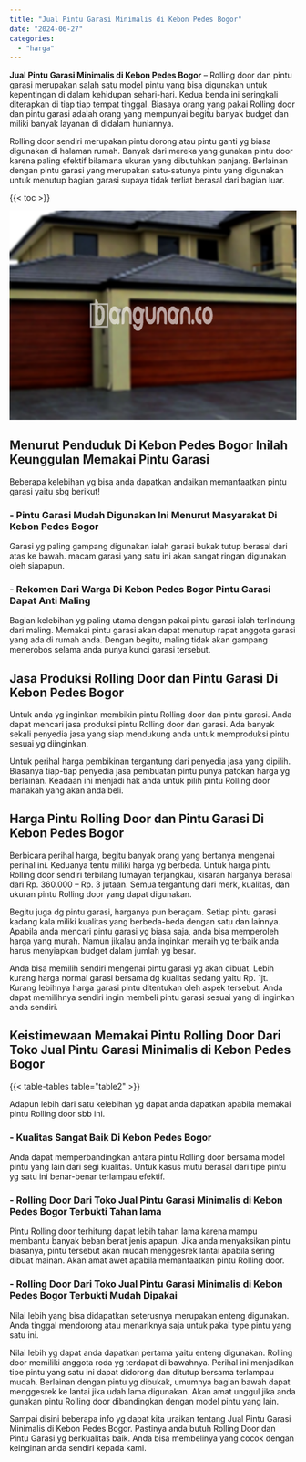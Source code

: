 ```yaml
---
title: "Jual Pintu Garasi Minimalis di Kebon Pedes Bogor"
date: "2024-06-27"
categories: 
  - "harga"
---
```


**Jual Pintu Garasi Minimalis di Kebon Pedes Bogor** – Rolling door dan pintu garasi merupakan salah satu model pintu yang bisa digunakan untuk kepentingan di dalam kehidupan sehari-hari. Kedua benda ini seringkali diterapkan di tiap tiap tempat tinggal. Biasaya orang yang pakai Rolling door dan pintu garasi adalah orang yang mempunyai begitu banyak budget dan miliki banyak layanan di didalam huniannya.

Rolling door sendiri merupakan pintu dorong atau pintu ganti yg biasa digunakan di halaman rumah. Banyak dari mereka yang gunakan pintu door karena paling efektif bilamana ukuran yang dibutuhkan panjang. Berlainan dengan pintu garasi yang merupakan satu-satunya pintu yang digunakan untuk menutup bagian garasi supaya tidak terliat berasal dari bagian luar.

{{< toc >}}

![Jual Pintu Garasi Minimalis di Kebon Pedes Bogor](/images/pintu-garasi-34.png)

## Menurut Penduduk Di Kebon Pedes Bogor Inilah Keunggulan Memakai Pintu Garasi

Beberapa kelebihan yg bisa anda dapatkan andaikan memanfaatkan pintu garasi yaitu sbg berikut!

### \- Pintu Garasi Mudah Digunakan Ini Menurut Masyarakat Di Kebon Pedes Bogor

Garasi yg paling gampang digunakan ialah garasi bukak tutup berasal dari atas ke bawah. macam garasi yang satu ini akan sangat ringan digunakan oleh siapapun.

### \- Rekomen Dari Warga Di Kebon Pedes Bogor Pintu Garasi Dapat Anti Maling

Bagian kelebihan yg paling utama dengan pakai pintu garasi ialah terlindung dari maling. Memakai pintu garasi akan dapat menutup rapat anggota garasi yang ada di rumah anda. Dengan begitu, maling tidak akan gampang menerobos selama anda punya kunci garasi tersebut.

## Jasa Produksi Rolling Door dan Pintu Garasi Di Kebon Pedes Bogor

Untuk anda yg inginkan membikin pintu Rolling door dan pintu garasi. Anda dapat mencari jasa produksi pintu Rolling door dan garasi. Ada banyak sekali penyedia jasa yang siap mendukung anda untuk memproduksi pintu sesuai yg diinginkan.

Untuk perihal harga pembikinan tergantung dari penyedia jasa yang dipilih. Biasanya tiap-tiap penyedia jasa pembuatan pintu punya patokan harga yg berlainan. Keadaan ini menjadi hak anda untuk pilih pintu Rolling door manakah yang akan anda beli.

## Harga Pintu Rolling Door dan Pintu Garasi Di Kebon Pedes Bogor

Berbicara perihal harga, begitu banyak orang yang bertanya mengenai perihal ini. Keduanya tentu miliki harga yg berbeda. Untuk harga pintu Rolling door sendiri terbilang lumayan terjangkau, kisaran harganya berasal dari Rp. 360.000 – Rp. 3 jutaan. Semua tergantung dari merk, kualitas, dan ukuran pintu Rolling door yang dapat digunakan.

Begitu juga dg pintu garasi, harganya pun beragam. Setiap pintu garasi kadang kala miliki kualitas yang berbeda-beda dengan satu dan lainnya. Apabila anda mencari pintu garasi yg biasa saja, anda bisa memperoleh harga yang murah. Namun jikalau anda inginkan meraih yg terbaik anda harus menyiapkan budget dalam jumlah yg besar.

Anda bisa memilih sendiri mengenai pintu garasi yg akan dibuat. Lebih kurang harga normal garasi bersama dg kualitas sedang yaitu Rp. 1jt. Kurang lebihnya harga garasi pintu ditentukan oleh aspek tersebut. Anda dapat memilihnya sendiri ingin membeli pintu garasi sesuai yang di inginkan anda sendiri.

## Keistimewaan Memakai Pintu Rolling Door Dari Toko Jual Pintu Garasi Minimalis di Kebon Pedes Bogor

{{< table-tables table="table2" >}}

Adapun lebih dari satu kelebihan yg dapat anda dapatkan apabila memakai pintu Rolling door sbb ini.

### \- Kualitas Sangat Baik Di Kebon Pedes Bogor

Anda dapat memperbandingkan antara pintu Rolling door bersama model pintu yang lain dari segi kualitas. Untuk kasus mutu berasal dari tipe pintu yg satu ini benar-benar terlampau efektif.

### \- Rolling Door Dari Toko Jual Pintu Garasi Minimalis di Kebon Pedes Bogor Terbukti Tahan lama

Pintu Rolling door terhitung dapat lebih tahan lama karena mampu membantu banyak beban berat jenis apapun. Jika anda menyaksikan pintu biasanya, pintu tersebut akan mudah menggesrek lantai apabila sering dibuat mainan. Akan amat awet apabila memanfaatkan pintu Rolling door.

### \- Rolling Door Dari Toko Jual Pintu Garasi Minimalis di Kebon Pedes Bogor Terbukti Mudah Dipakai

Nilai lebih yang bisa didapatkan seterusnya merupakan enteng digunakan. Anda tinggal mendorong atau menariknya saja untuk pakai type pintu yang satu ini.

Nilai lebih yg dapat anda dapatkan pertama yaitu enteng digunakan. Rolling door memiliki anggota roda yg terdapat di bawahnya. Perihal ini menjadikan tipe pintu yang satu ini dapat didorong dan ditutup bersama terlampau mudah. Berlainan dengan pintu yg dibukak, umumnya bagian bawah dapat menggesrek ke lantai jika udah lama digunakan. Akan amat unggul jika anda gunakan pintu Rolling door dibandingkan dengan model pintu yang lain.

Sampai disini beberapa info yg dapat kita uraikan tentang Jual Pintu Garasi Minimalis di Kebon Pedes Bogor. Pastinya anda butuh Rolling Door dan Pintu Garasi yg berkualitas baik. Anda bisa membelinya yang cocok dengan keinginan anda sendiri kepada kami.
